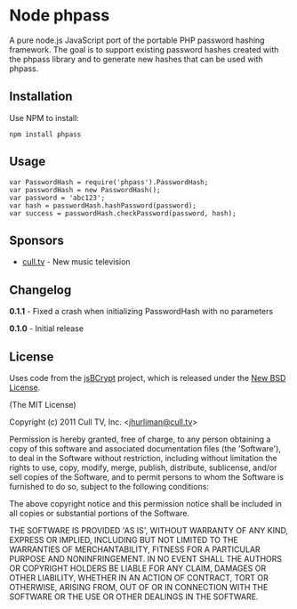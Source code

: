# Node phpass #

A pure node.js JavaScript port of the portable PHP password hashing framework. 
The goal is to support existing password hashes created with the phpass library 
and to generate new hashes that can be used with phpass.

## Installation ##

Use NPM to install:

    npm install phpass

## Usage ##

    var PasswordHash = require('phpass').PasswordHash;
    var passwordHash = new PasswordHash();
    var password = 'abc123';
    var hash = passwordHash.hashPassword(password);
    var success = passwordHash.checkPassword(password, hash);

## Sponsors ##

* [cull.tv](http://cull.tv/) - New music television

## Changelog ##

**0.1.1** - Fixed a crash when initializing PasswordHash with no parameters

**0.1.0** - Initial release

## License ##

Uses code from the [jsBCrypt](http://code.google.com/p/javascript-bcrypt/) 
project, which is released under the 
[New BSD License](http://www.opensource.org/licenses/bsd-license.php).

(The MIT License)

Copyright (c) 2011 Cull TV, Inc. &lt;jhurliman@cull.tv&gt;

Permission is hereby granted, free of charge, to any person obtaining
a copy of this software and associated documentation files (the
'Software'), to deal in the Software without restriction, including
without limitation the rights to use, copy, modify, merge, publish,
distribute, sublicense, and/or sell copies of the Software, and to
permit persons to whom the Software is furnished to do so, subject to
the following conditions:

The above copyright notice and this permission notice shall be
included in all copies or substantial portions of the Software.

THE SOFTWARE IS PROVIDED 'AS IS', WITHOUT WARRANTY OF ANY KIND,
EXPRESS OR IMPLIED, INCLUDING BUT NOT LIMITED TO THE WARRANTIES OF
MERCHANTABILITY, FITNESS FOR A PARTICULAR PURPOSE AND NONINFRINGEMENT.
IN NO EVENT SHALL THE AUTHORS OR COPYRIGHT HOLDERS BE LIABLE FOR ANY
CLAIM, DAMAGES OR OTHER LIABILITY, WHETHER IN AN ACTION OF CONTRACT,
TORT OR OTHERWISE, ARISING FROM, OUT OF OR IN CONNECTION WITH THE
SOFTWARE OR THE USE OR OTHER DEALINGS IN THE SOFTWARE.
